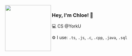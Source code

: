 

<img align="left" src="https://github.com/user-attachments/assets/dcdabe1a-c74d-418e-bfda-4b27ce95a037" width="150"/> 

### Hey, I'm Chloe! 👋  
<p>💻 CS @YorkU</p>
<p>⚙️ I use: <code>.ts</code>, <code>.js</code>, <code>.c</code>, <code>.cpp</code>, <code>.java</code>, <code>.sql</code>
